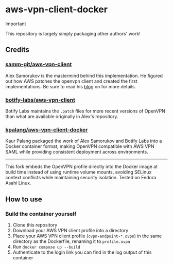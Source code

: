 # aws-vpn-client-docker

> [!IMPORTANT]
> This repository is largely simply packaging other authors' work!
> 
> ## Credits
> 
> ### [samm-git/aws-vpn-client](https://github.com/samm-git/aws-vpn-client)
> 
> Alex Samorukov is the mastermind behind this implementation. He figured out how AWS patches the openvpn client and
> created the first implementations. Be sure to read his [blog](https://smallhacks.wordpress.com/2020/07/08/aws-client-vpn-internals/)
> on for more details.
> 
> ### [botify-labs/aws-vpn-client](https://github.com/botify-labs/aws-vpn-client)
> 
> Botify Labs maintains the `.patch` files for more recent versions of OpenVPN than what are available originally
> in Alex's repository.
>
> ### [kpalang/aws-vpn-client-docker](https://github.com/kpalang/aws-vpn-client-docker)
> Kaur Palang packaged the work of Alex Samorukov and Botify Labs into a Docker container format,
> making OpenVPN compatible with AWS VPN SAML while providing consistent deployment across environments.

---

This fork embeds the OpenVPN profile directly into the Docker image at build time instead of using runtime volume mounts,
avoiding SELinux context conflicts while maintaining security isolation. Tested on Fedora Asahi Linux.

## How to use

### Build the container yourself
1. Clone this repository
2. Download your AWS VPN client profile into a directory
3. Place your AWS VPN client profile (`cvpn-endpoint-*.ovpn`) in the same directory as the Dockerfile, renaming it to `profile.ovpn`
4. Run `docker compose up --build`
5. Authenticate to the login link you can find in the log output of this container
